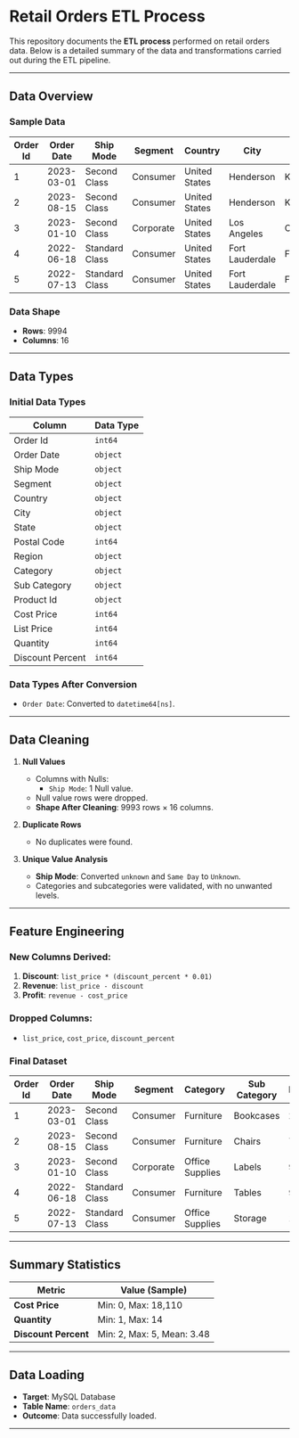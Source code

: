 # Retail Orders ETL Process

This repository documents the **ETL process** performed on retail orders data. Below is a detailed summary of the data and transformations carried out during the ETL pipeline.

---

## **Data Overview**

### Sample Data
| Order Id | Order Date  | Ship Mode      | Segment   | Country       | City            | State      | Category        | Sub Category | Product Id         | Cost Price | List Price | Quantity | Discount Percent |
|----------|-------------|----------------|-----------|---------------|-----------------|------------|-----------------|--------------|--------------------|------------|------------|----------|------------------|
| 1        | 2023-03-01  | Second Class   | Consumer  | United States | Henderson       | Kentucky   | Furniture       | Bookcases    | FUR-BO-10001798    | 240        | 260        | 2        | 2                |
| 2        | 2023-08-15  | Second Class   | Consumer  | United States | Henderson       | Kentucky   | Furniture       | Chairs       | FUR-CH-10000454    | 600        | 730        | 3        | 3                |
| 3        | 2023-01-10  | Second Class   | Corporate | United States | Los Angeles     | California | Office Supplies | Labels       | OFF-LA-10000240    | 10         | 10         | 2        | 5                |
| 4        | 2022-06-18  | Standard Class | Consumer  | United States | Fort Lauderdale | Florida    | Furniture       | Tables       | FUR-TA-10000577    | 780        | 960        | 5        | 2                |
| 5        | 2022-07-13  | Standard Class | Consumer  | United States | Fort Lauderdale | Florida    | Office Supplies | Storage      | OFF-ST-10000760    | 20         | 20         | 2        | 5                |

### Data Shape
- **Rows**: 9994
- **Columns**: 16

---

## **Data Types**

### Initial Data Types
| Column             | Data Type     |
|--------------------|---------------|
| Order Id           | `int64`       |
| Order Date         | `object`      |
| Ship Mode          | `object`      |
| Segment            | `object`      |
| Country            | `object`      |
| City               | `object`      |
| State              | `object`      |
| Postal Code        | `int64`       |
| Region             | `object`      |
| Category           | `object`      |
| Sub Category       | `object`      |
| Product Id         | `object`      |
| Cost Price         | `int64`       |
| List Price         | `int64`       |
| Quantity           | `int64`       |
| Discount Percent   | `int64`       |

### Data Types After Conversion
- `Order Date`: Converted to `datetime64[ns]`.

---

## **Data Cleaning**

1. **Null Values**
   - Columns with Nulls:
     - `Ship Mode`: 1 Null value.
   - Null value rows were dropped.
   - **Shape After Cleaning**: 9993 rows × 16 columns.

2. **Duplicate Rows**
   - No duplicates were found.

3. **Unique Value Analysis**
   - **Ship Mode**: Converted `unknown` and `Same Day` to `Unknown`.
   - Categories and subcategories were validated, with no unwanted levels.

---

## **Feature Engineering**

### New Columns Derived:
1. **Discount**: `list_price * (discount_percent * 0.01)`
2. **Revenue**: `list_price - discount`
3. **Profit**: `revenue - cost_price`

### Dropped Columns:
- `list_price`, `cost_price`, `discount_percent`

### Final Dataset
| Order Id | Order Date  | Ship Mode      | Segment   | Category        | Sub Category | Revenue | Profit |
|----------|-------------|----------------|-----------|-----------------|--------------|---------|--------|
| 1        | 2023-03-01  | Second Class   | Consumer  | Furniture       | Bookcases    | 254.8   | 14.8   |
| 2        | 2023-08-15  | Second Class   | Consumer  | Furniture       | Chairs       | 708.1   | 108.1  |
| 3        | 2023-01-10  | Second Class   | Corporate | Office Supplies | Labels       | 9.5     | -0.5   |
| 4        | 2022-06-18  | Standard Class | Consumer  | Furniture       | Tables       | 940.8   | 160.8  |
| 5        | 2022-07-13  | Standard Class | Consumer  | Office Supplies | Storage      | 19.0    | -1.0   |

---

## **Summary Statistics**

| Metric               | Value (Sample)            |
|----------------------|---------------------------|
| **Cost Price**       | Min: 0, Max: 18,110       |
| **Quantity**         | Min: 1, Max: 14           |
| **Discount Percent** | Min: 2, Max: 5, Mean: 3.48|

---

## **Data Loading**

- **Target**: MySQL Database
- **Table Name**: `orders_data`
- **Outcome**: Data successfully loaded.

---
